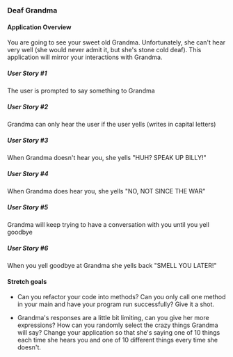 ### Deaf Grandma

#### Application Overview

You are going to see your sweet old Grandma. Unfortunately, she can't hear very well (she would never admit it, but she's stone cold deaf). This application will mirror your interactions with Grandma.

##### User Story #1

The user is prompted to say something to Grandma

##### User Story #2

Grandma can only hear the user if the user yells (writes in capital letters)

##### User Story #3

When Grandma doesn't hear you, she yells "HUH? SPEAK UP BILLY!"

##### User Story #4

When Grandma does hear you, she yells "NO, NOT SINCE THE WAR"

##### User Story #5

Grandma will keep trying to have a conversation with you until you yell goodbye

##### User Story #6

When you yell goodbye at Grandma she yells back "SMELL YOU LATER!"

#### Stretch goals

* Can you refactor your code into methods? Can you only call one method in your main and have your program run successfully? Give it a shot.

* Grandma's responses are a little bit limiting, can you give her more expressions? How can you randomly select the crazy things Grandma will say? Change your application so that she's saying one of 10 things each time she hears you and one of 10 different things every time she doesn't.
